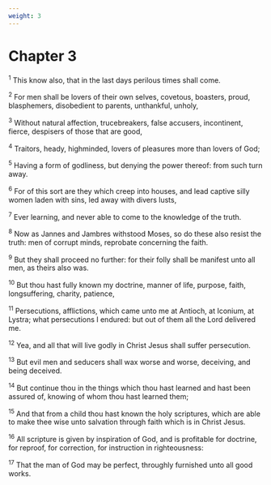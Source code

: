 ```yaml
---
weight: 3
---
```


# Chapter 3

<sup>1</sup> This know also, that in the last days perilous times shall come. 

<sup>2</sup> For men shall be lovers of their own selves, covetous, boasters, proud, blasphemers, disobedient to parents, unthankful, unholy, 

<sup>3</sup> Without natural affection, trucebreakers, false accusers, incontinent, fierce, despisers of those that are good, 

<sup>4</sup> Traitors, heady, highminded, lovers of pleasures more than lovers of God; 

<sup>5</sup> Having a form of godliness, but denying the power thereof: from such turn away. 

<sup>6</sup> For of this sort are they which creep into houses, and lead captive silly women laden with sins, led away with divers lusts, 

<sup>7</sup> Ever learning, and never able to come to the knowledge of the truth. 

<sup>8</sup> Now as Jannes and Jambres withstood Moses, so do these also resist the truth: men of corrupt minds, reprobate concerning the faith. 

<sup>9</sup> But they shall proceed no further: for their folly shall be manifest unto all men, as theirs also was. 

<sup>10</sup> But thou hast fully known my doctrine, manner of life, purpose, faith, longsuffering, charity, patience, 

<sup>11</sup> Persecutions, afflictions, which came unto me at Antioch, at Iconium, at Lystra; what persecutions I endured: but out of them all the Lord delivered me. 

<sup>12</sup> Yea, and all that will live godly in Christ Jesus shall suffer persecution. 

<sup>13</sup> But evil men and seducers shall wax worse and worse, deceiving, and being deceived. 

<sup>14</sup> But continue thou in the things which thou hast learned and hast been assured of, knowing of whom thou hast learned them; 

<sup>15</sup> And that from a child thou hast known the holy scriptures, which are able to make thee wise unto salvation through faith which is in Christ Jesus. 

<sup>16</sup> All scripture is given by inspiration of God, and is profitable for doctrine, for reproof, for correction, for instruction in righteousness: 

<sup>17</sup> That the man of God may be perfect, throughly furnished unto all good works. 



